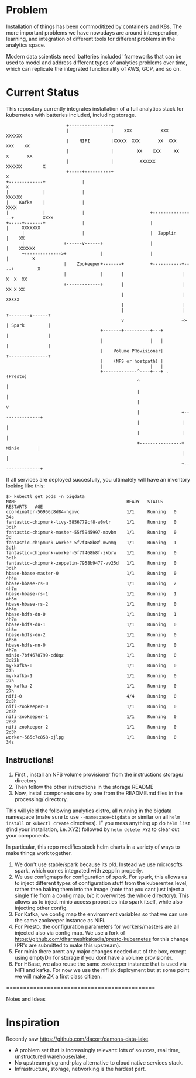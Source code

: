 # Problem

Installation of things has been commoditized by containers and K8s.  The more important
problems we have nowadays are around interoperation, learning, and integration of different
tools for different problems in the analytics space.

Modern data scientists need 'batteries included' frameworks that can be used to model and
address different types of analytics problems over time, which can replicate the integrated
functionality of AWS, GCP, and so on.

# Current Status

This repository currently integrates installation of a full analytics stack for kubernetes
with batteries included, including storage.

```
                       +----------------+
                       |                |    XXX           XXX          XXXXXX
                       |    NIFI        |XXXXX  XXX       XX  XXX     XXX    XX
                       |                |         XX    XXX     XX    X       XX
                       |                |          XXXXXX        XXXXXX        X
                       +-----+----------+                                     X
+-------------+              |                                                X
|             |              |                                                XXXXXX
|    Kafka    |              |                                                      XXXX
|             |              |                         +----------------+           XXXX
+-----+-------+              |                         |                |     XXXXXXX
      |                      |                         |  Zepplin       |    XX
      |               +------v------+                  |                |    XXXXXX
      +-------------->+             |                  |                |         X
                      |    Zookeeper+-------+          +-----------+----+         X
                      |             |       |                      |           X  X  XX
                      +-------------+       |                      |           XX X XX
                                            |                      |            XXXXX
                                            |                      |
                                            |                      |  +--------v------+
                                            v                      +> | Spark         |
                                    +-------+----------+---+          |               |
                                    |                  |   |          |               |
                                    |    Volume PRovisioner|          +---------------+
                                    |    (NFS or hostpath) |
                                    |                  |   |
                                    +-------------^----+---+ .            (Presto)
                                                  ^                          |
                                                  |                          |
                                                  |                          V
                                                  |                +---------------+
                                                  |                |               |
                                                  |                |               |
                                                  +----------------+   Minio       |
                                                                   |               |
                                                                   +---------------+
```

If all services are deployed succesfully, you ultimately will have an inventory looking like this:


```
$> kubectl get pods -n bigdata
NAME                                          READY   STATUS    RESTARTS   AGE
coordinator-56956c8d84-hgxvc                  1/1     Running   0          34s
fantastic-chipmunk-livy-5856779cf8-w8wlr      1/1     Running   0          3d1h
fantastic-chipmunk-master-55f5945997-mbvbm    1/1     Running   0          3d
fantastic-chipmunk-worker-5f7f468b8f-mwnmg    1/1     Running   1          3d1h
fantastic-chipmunk-worker-5f7f468b8f-zkbrw    1/1     Running   0          3d1h
fantastic-chipmunk-zeppelin-7958b9477-vv25d   1/1     Running   0          3d1h
hbase-hbase-master-0                          1/1     Running   0          4h4m
hbase-hbase-rs-0                              1/1     Running   2          4h7m
hbase-hbase-rs-1                              1/1     Running   1          4h5m
hbase-hbase-rs-2                              1/1     Running   0          4h4m
hbase-hdfs-dn-0                               1/1     Running   1          4h7m
hbase-hdfs-dn-1                               1/1     Running   0          4h5m
hbase-hdfs-dn-2                               1/1     Running   0          4h5m
hbase-hdfs-nn-0                               1/1     Running   0          4h7m
minio-7bf4678799-cd8qz                        1/1     Running   0          3d22h
my-kafka-0                                    1/1     Running   0          27h
my-kafka-1                                    1/1     Running   0          27h
my-kafka-2                                    1/1     Running   0          27h
nifi-0                                        4/4     Running   0          2d3h
nifi-zookeeper-0                              1/1     Running   0          2d3h
nifi-zookeeper-1                              1/1     Running   0          2d3h
nifi-zookeeper-2                              1/1     Running   0          2d3h
worker-565c7c858-pjlpg                        1/1     Running   0          34s
```

## Instructions!

1. First , install an NFS volume provisioner from the instructions storage/ directory
2. Then follow the other instructions in the storage README
3. Now, install components one by one from the README.md files in the processing/ directory.

This will yield the following analytics distro, all running in the bigdata namespace (make sure to use
`--namespace=bigdata` or similar on all `helm install` or `kubectl create` directives).  IF you mess anything up
do `helm list` (find your installation, i.e. XYZ) followed by `helm delete XYZ`  to clear out your components.

In particular, this repo modifies stock helm charts in a variety of ways to make things work together.

1. We don't use stable/spark because its *old*.  Instead we use microsofts spark, which comes integrated
with zepplin properly.
2. We use configmaps for configuration of *spark*.  For spark, this allows us to inject
different types of configuration stuff from the kuberentes level, rather then baking them into the image (note that 
you cant just inject a single file from a config map, b/c it overwrites the whole directory).  This allows us
to inject minio access properties into spark itself, while also injecting other config.
3. For Kafka, we config map the environment variables so that we can use the same zookeeper instance as 
NiFi.  
4. For Presto, the configuration parameters for workers/masters are all injected also via config map.  We use
a fork of https://github.com/dharmeshkakadia/presto-kubernetes for this change (PR's are submitted to make this upstream).
5. For minio there arent any major changes needed out of the box, except using emptyDir for storage if you dont have a volume provisioner.
6. For HBase, we also reuse the same zookeeper instance that is used via NIFI and kafka.  For now we use the nifi zk deployment but at some point we will make ZK a first class citizen.

============================================ 

Notes and Ideas
 
# Inspiration 

Recently saw https://github.com/dacort/damons-data-lake.
- A problem set that is increasingly relevant: lots of sources, real time, unstructured warehouse/lake.
- No upstream plug-and-play alternative to cloud native services stack.
- Infrastructure, storage, networking is the hardest part.


